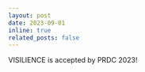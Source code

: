 ```yaml
---
layout: post
date: 2023-09-01
inline: true
related_posts: false
---
```


VISILIENCE is accepted by PRDC 2023!